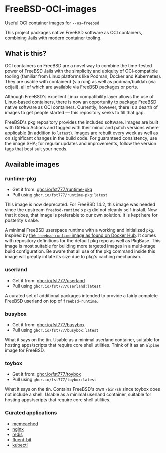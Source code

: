 # FreeBSD-OCI-images
Useful OCI container images for `--os=freebsd`

This project packages native FreeBSD software as OCI containers, combining
Jails with modern container tooling.

## What is this?
OCI containers on FreeBSD are a novel way to combine the time-tested power of
FreeBSD Jails with the simplicity and ubiquity of OCI-compatible tooling
(familiar from Linux platforms like Podman, Docker and Kubernetes).  They are
usable with containerd (via runj) as well as podman/buildah (via ocijail), all
of which are available via FreeBSD packages or ports.

Although FreeBSD's excellent Linux compatibility layer allows the use of
Linux-based containers, there is now an opportunity to package FreeBSD native
software as OCI containers. Currently, however, there is a dearth of images to
get people started — this repository seeks to fill that gap.

FreeBSD's pkg repository provides the included software. Images are built with
GitHub Actions and tagged with their minor and patch versions where applicable
(in addition to `latest`). Images are rebuilt every week as well as on
significant changes in the build code. For guaranteed consistency, use the
image SHA; for regular updates and improvements, follow the version tags that
best suit your needs.

## Available images

### runtime-pkg
- Get it from: [ghcr.io/fst777/runtime-pkg](https://github.com/FST777/cayman/pkgs/container/runtime-pkg)
- Pull using `ghcr.io/fst777/runtime-pkg:latest`

This image is now deprecated. For FreeBSD 14.2, this image was needed since the
upstream `freebsd-runtime`'s `pkg` did not cleanly self-install. Now that it
does, that image is preferable to our own solution. It is kept here for
posterity's sake.

A minimal FreeBSD userspace runtime with a working and initialized `pkg`.
Inspired by [the `freebsd-runtime` image as found on Docker
Hub](https://hub.docker.com/r/freebsd/freebsd-runtime). It comes with
repository definitions for the default pkg repo as well as PkgBase. This image
is most suitable for building more targeted images in a multi-stage build
configuration. Be aware that all use of the pkg command inside this image will
greatly inflate its size due to pkg's caching mechanism.

### userland
- Get it from: [ghcr.io/fst777/userland](https://github.com/FST777/cayman/pkgs/container/userland)
- Pull using `ghcr.io/fst777/userland:latest`

A curated set of additional packages intended to provide a fairly complete
FreeBSD userland on top of `freebsd-runtime`.

### busybox
- Get it from: [ghcr.io/fst777/busybox](https://github.com/FST777/cayman/pkgs/container/busybox)
- Pull using `ghcr.io/fst777/busybox:latest`

What it says on the tin. Usable as a minimal userland container, suitable for
hosting apps/scripts that require core shell utilities. Think of it as an
`alpine` image for FreeBSD.

### toybox
- Get it from: [ghcr.io/fst777/toybox](https://github.com/FST777/cayman/pkgs/container/toybox)
- Pull using `ghcr.io/fst777/toybox:latest`

What it says on the tin. Contains FreeBSD's own `/bin/sh` since toybox does not
include a shell. Usable as a minimal userland container, suitable for hosting
apps/scripts that require core shell utilities.

### Curated applications
- [memcached](containers/memcached/README.md)
- [nginx](containers/nginx/README.md)
- [redis](containers/redis/README.md)
- [fluent-bit](containers/fluent-bit/README.md)
- [kubectl](containers/kubectl/README.md)
